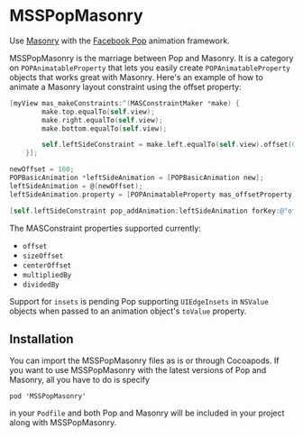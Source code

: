 MSSPopMasonry
===========

Use [Masonry](https://github.com/cloudkite/Masonry/) with the [Facebook Pop](https://github.com/facebook/pop/) animation framework.

MSSPopMasonry is the marriage between Pop and Masonry. It is a category on `POPAnimatableProperty` that lets you easily create `POPAnimatableProperty` objects that works great with Masonry. Here's an example of how to animate a Masonry layout constraint using the offset property:

```objective-c
[myView mas_makeConstraints:^(MASConstraintMaker *make) {
        make.top.equalTo(self.view);
        make.right.equalTo(self.view);
        make.bottom.equalTo(self.view);

        self.leftSideConstraint = make.left.equalTo(self.view).offset(0);
    }];

newOffset = 100;
POPBasicAnimation *leftSideAnimation = [POPBasicAnimation new];
leftSideAnimation = @(newOffset);
leftSideAnimation.property = [POPAnimatableProperty mas_offsetProperty];

[self.leftSideConstraint pop_addAnimation:leftSideAnimation forKey:@"offset"];
```

The MASConstraint properties supported currently:
- `offset`
- `sizeOffset`
- `centerOffset`
- `multipliedBy`
- `dividedBy`

Support for `insets` is pending Pop supporting `UIEdgeInsets` in `NSValue` objects when passed to an animation object's `toValue` property.

## Installation
You can import the MSSPopMasonry files as is or through Cocoapods. If you want to use MSSPopMasonry with the latest versions of Pop and Masonry, all you have to do is specify
```
pod 'MSSPopMasonry' 
```
in your `Podfile` and both Pop and Masonry will be included in your project along with MSSPopMasonry.

